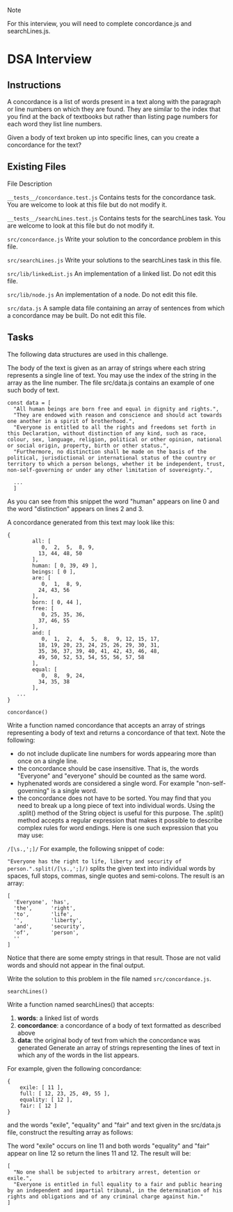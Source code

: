 >[!NOTE]
> For this interview, you will need to complete concordance.js and searchLines.js.

# DSA Interview

## Instructions

A concordance is a list of words present in a text along with the paragraph or line numbers on which they are found. They are similar to the index that you find at the back of textbooks but rather than listing page numbers for each word they list line numbers.

Given a body of text broken up into specific lines, can you create a concordance for the text?

## Existing Files

File	Description

```__tests__/concordance.test.js```	Contains tests for the concordance task. You are welcome to look at this file but do not modify it.

```__tests__/searchLines.test.js``` Contains tests for the searchLines task. You are welcome to look at this file but do not modify it.

```src/concordance.js```	Write your solution to the concordance problem in this file.

```src/searchLines.js```	Write your solutions to the searchLines task in this file.

```src/lib/linkedList.js```	An implementation of a linked list. Do not edit this file.

```src/lib/node.js```	An implementation of a node. Do not edit this file.

```src/data.js```	A sample data file containing an array of sentences from which a concordance may be built. Do not edit this file.


## Tasks

The following data structures are used in this challenge.

The body of the text is given as an array of strings where each string represents a single line of text. You may use the index of the string in the array as the line number. The file src/data.js contains an example of one such body of text.
```
const data = [
  "All human beings are born free and equal in dignity and rights.",
  "They are endowed with reason and conscience and should act towards one another in a spirit of brotherhood.",  
  "Everyone is entitled to all the rights and freedoms set forth in this Declaration, without distinction of any kind, such as race, colour, sex, language, religion, political or other opinion, national or social origin, property, birth or other status.",  
  "Furthermore, no distinction shall be made on the basis of the political, jurisdictional or international status of the country or territory to which a person belongs, whether it be independent, trust, non-self-governing or under any other limitation of sovereignty.",

  ...
  ]
```  
As you can see from this snippet the word "human" appears on line 0 and the word "distinction" appears on lines 2 and 3.

A concordance generated from this text may look like this:
```
{
        all: [
           0,  2,  5,  8, 9,
          13, 44, 48, 50
        ],
        human: [ 0, 39, 49 ],
        beings: [ 0 ],
        are: [
           0,  1,  8, 9,
          24, 43, 56
        ],
        born: [ 0, 44 ],
        free: [
           0, 25, 35, 36,
          37, 46, 55
        ],
        and: [
           0,  1,  2,  4,  5,  8,  9, 12, 15, 17,
          18, 19, 20, 23, 24, 25, 26, 29, 30, 31,
          35, 36, 37, 39, 40, 41, 42, 43, 46, 48,
          49, 50, 52, 53, 54, 55, 56, 57, 58
        ],
        equal: [
           0,  8,  9, 24,
          34, 35, 38
        ],
   ...
}
```
```concordance()```

Write a function named concordance that accepts an array of strings representing a body of text and returns a concordance of that text. Note the following:

- do not include duplicate line numbers for words appearing more than once on a single line.
- the concordance should be case insensitive. That is, the words "Everyone" and "everyone" should be counted as the same word.
- hyphenated words are considered a single word. For example "non-self-governing" is a single word.
- the concordance does not have to be sorted.
You may find that you need to break up a long piece of text into individual words. Using the .split() method of the String object is useful for this purpose. The .split() method accepts a regular expression that makes it possible to describe complex rules for word endings. Here is one such expression that you may use:

```/[\s.,';]/```
For example, the following snippet of code:

```"Everyone has the right to life, liberty and security of person.".split(/[\s.,';]/)```
splits the given text into individual words by spaces, full stops, commas, single quotes and semi-colons. The result is an array:
```
[
  'Everyone', 'has',
  'the',      'right',
  'to',       'life',
  '',         'liberty',
  'and',      'security',
  'of',       'person',
  ''
]
```
Notice that there are some empty strings in that result. Those are not valid words and should not appear in the final output.

Write the solution to this problem in the file named ```src/concordance.js```.

```searchLines()```

Write a function named searchLines() that accepts:

1. **words**: a linked list of words
2. **concordance**: a concordance of a body of text formatted as described above
3. **data**: the original body of text from which the concordance was generated
Generate an array of strings representing the lines of text in which any of the words in the list appears.

For example, given the following concordance:
```
{
    exile: [ 11 ],
    full: [ 12, 23, 25, 49, 55 ],
    equality: [ 12 ],
    fair: [ 12 ]
}
```
and the words "exile", "equality" and "fair" and text given in the src/data.js file, construct the resulting array as follows:

The word "exile" occurs on line 11 and both words "equality" and "fair" appear on line 12 so return the lines 11 and 12. The result will be:
```
[
  "No one shall be subjected to arbitrary arrest, detention or exile.",
  "Everyone is entitled in full equality to a fair and public hearing by an independent and impartial tribunal, in the determination of his rights and obligations and of any criminal charge against him."
]
```
